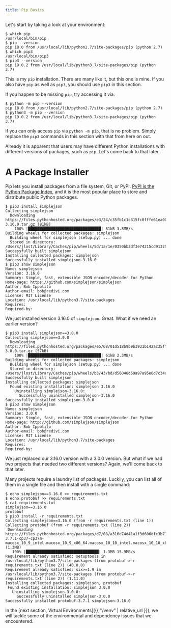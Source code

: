 ```yaml
---
title: Pip Basics
---
```


Let's start by taking a look at your environment:
```terminal
$ which pip
/usr/local/bin/pip
$ pip --version
pip 18.0 from /usr/local/lib/python2.7/site-packages/pip (python 2.7)
$ which pip3
/usr/local/bin/pip3
$ pip3 --version
pip 19.0.2 from /usr/local/lib/python3.7/site-packages/pip (python 3.7)
```
This is my `pip` installation. There are many like it, but this one is mine. If you also have `pip` as well as `pip3`, you should use `pip3` in this section.

If you happen to be missing `pip`, try accessing it via:
```
$ python -m pip --version
pip 18.0 from /usr/local/lib/python2.7/site-packages/pip (python 2.7)
$ python3 -m pip --version
pip 19.0.2 from /usr/local/lib/python3.7/site-packages/pip (python 3.7)
```

If you can only access `pip` via `python -m pip`, that is no problem. Simply replace the `pip3` commands in this section with that from here on out.

Already it is apparent that users may have different Python installations with different versions of packages, such as `pip`. Let's come back to that later.

# A Package Installer
Pip lets you install packages from a file system, Git, or PyPI. [PyPI is the Python Package Index](https://pypi.org/), and it is the most popular place to store and distribute public Python packages. 

```terminal
$ pip3 install simplejson
Collecting simplejson
  Downloading https://files.pythonhosted.org/packages/e3/24/c35fb1c1c315fc0fffe61ea00d3f88e85469004713dab488dee4f35b0aff/simplejson-3.16.0.tar.gz (81kB)
    100% |████████████████████████████████| 81kB 3.8MB/s
Building wheels for collected packages: simplejson
  Building wheel for simplejson (setup.py) ... done
  Stored in directory: /Users/jlost/Library/Caches/pip/wheels/5d/1a/1e/0350bb3df3e74215cd91325344cc86c2c691f5306eb4d22c77
Successfully built simplejson
Installing collected packages: simplejson
Successfully installed simplejson-3.16.0
$ pip3 show simplejson
Name: simplejson
Version: 3.16.0
Summary: Simple, fast, extensible JSON encoder/decoder for Python
Home-page: https://github.com/simplejson/simplejson
Author: Bob Ippolito
Author-email: bob@redivi.com
License: MIT License
Location: /usr/local/lib/python3.7/site-packages
Requires:
Required-by:
```

We just installed version 3.16.0 of `simplejson`. Great. What if we need an earlier version?

```terminal
$ pip3 install simplejson==3.0.0
Collecting simplejson==3.0.0
  Downloading https://files.pythonhosted.org/packages/e5/68/01d518b9b9b3931b142ac35ffe12cc8d819bef064f0b9baccc78a637193d/simplejson-3.0.0.tar.gz (57kB)
    100% |████████████████████████████████| 61kB 2.3MB/s
Building wheels for collected packages: simplejson
  Building wheel for simplejson (setup.py) ... done
  Stored in directory: /Users/jlost/Library/Caches/pip/wheels/b3/43/bd/d56048d59a97a95e8d7c34a60005b53e15e207f2c0a3048487
Successfully built simplejson
Installing collected packages: simplejson
  Found existing installation: simplejson 3.16.0
    Uninstalling simplejson-3.16.0:
      Successfully uninstalled simplejson-3.16.0
Successfully installed simplejson-3.0.0
$ pip3 show simplejson
Name: simplejson
Version: 3.0.0
Summary: Simple, fast, extensible JSON encoder/decoder for Python
Home-page: http://github.com/simplejson/simplejson
Author: Bob Ippolito
Author-email: bob@redivi.com
License: MIT License
Location: /usr/local/lib/python3.7/site-packages
Requires:
Required-by:
```

We just replaced our 3.16.0 version with a 3.0.0 version. But what if we had two projects that needed two different versions? Again, we'll come back to that later.

 Many projects require a laundry list of packages. Luckily, you can list all of them in a single file and then install with a single command:

 ```terminal
$ echo simplejson==3.16.0 >> requirements.txt
$ echo protobuf >> requirements.txt
$ cat requirements.txt
simplejson==3.16.0
protobuf
$ pip3 install -r requirements.txt
Collecting simplejson==3.16.0 (from -r requirements.txt (line 1))
Collecting protobuf (from -r requirements.txt (line 2))
  Downloading https://files.pythonhosted.org/packages/d7/08/a316e74d41a1f3d606dfc3b71cc068354e8b9a0232f46bc098aa50b37116/protobuf-3.7.1-cp37-cp37m-macosx_10_9_intel.macosx_10_9_x86_64.macosx_10_10_intel.macosx_10_10_x86_64.whl (1.3MB)
    100% |████████████████████████████████| 1.3MB 15.9MB/s
Requirement already satisfied: setuptools in /usr/local/lib/python3.7/site-packages (from protobuf->-r requirements.txt (line 2)) (40.8.0)
Requirement already satisfied: six>=1.9 in /usr/local/lib/python3.7/site-packages (from protobuf->-r requirements.txt (line 2)) (1.11.0)
Installing collected packages: simplejson, protobuf
  Found existing installation: simplejson 3.0.0
    Uninstalling simplejson-3.0.0:
      Successfully uninstalled simplejson-3.0.0
Successfully installed protobuf-3.7.1 simplejson-3.16.0
```

In the [next section, Virtual Environments]({{ "/venv" | relative_url }}), we will tackle some of the environmental and dependency issues that we encountered.
